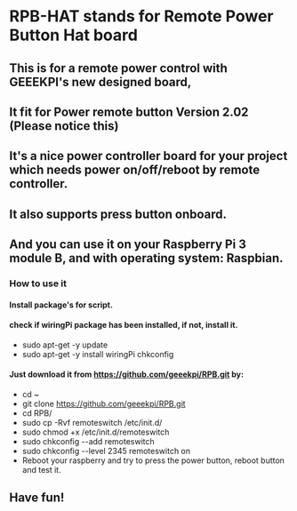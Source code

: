 # RPB-HAT stands for Remote Power Button Hat board 
## This is for a remote power control with GEEEKPI's new designed board, 
## It fit for Power remote button Version 2.02 (Please notice this)
## It's a nice power controller board for your project which needs power on/off/reboot by remote controller.
## It also supports press button onboard.
## And you can use it on your Raspberry Pi 3 module B, and with operating system: Raspbian.
### How to use it ###
#### Install package's for script. 
#### check if wiringPi package has been installed, if not, install it.
* sudo apt-get -y update 
* sudo apt-get -y install wiringPi chkconfig
#### Just download it from https://github.com/geeekpi/RPB.git by:
* cd ~
* git clone https://github.com/geeekpi/RPB.git
* cd RPB/
* sudo cp -Rvf remoteswitch /etc/init.d/
* sudo chmod +x /etc/init.d/remoteswitch
* sudo chkconfig --add remoteswitch 
* sudo chkconfig --level 2345 remoteswitch on  
* Reboot your raspberry and try to press the power button, reboot button and test it.
## Have fun!
